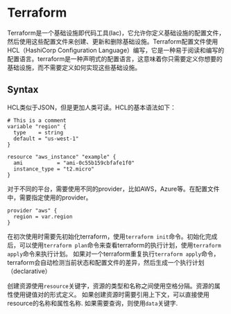 # Terraform

Terraform是一个基础设施即代码工具(Iac)，它允许你定义基础设施的配置文件，然后使用这些配置文件来创建、更新和删除基础设施。Terraform配置文件使用HCL（HashiCorp Configuration Language）编写，它是一种易于阅读和编写的配置语言。terraform是一种声明式的配置语言，这意味着你只需要定义你想要的基础设施，而不需要定义如何实现这些基础设施。

## Syntax

HCL类似于JSON，但是更加人类可读。HCL的基本语法如下：

```hcl
# This is a comment
variable "region" {
  type    = string
  default = "us-west-1"
}

resource "aws_instance" "example" {
  ami           = "ami-0c55b159cbfafe1f0"
  instance_type = "t2.micro"
}
```

对于不同的平台，需要使用不同的provider，比如AWS，Azure等。在配置文件中，需要指定使用的provider。

```hcl
provider "aws" {
  region = var.region
}
```

在初次使用时需要先初始化terraform，使用`terraform init`命令。初始化完成后，可以使用`terraform plan`命令来查看terraform的执行计划，使用`terraform apply`命令来执行计划。
如果对一个terraform重复执行`terraform apply`命令，terraform会自动检测当前状态和配置文件的差异，然后生成一个执行计划（declarative）

创建资源使用`resource`关键字，资源的类型和名称之间使用空格分隔。资源的属性使用键值对的形式定义。
如果创建资源时需要引用上下文，可以直接使用resource的名称和属性名称.
如果需要查询，则使用`data`关键字.



